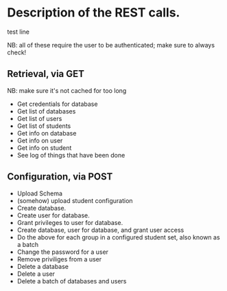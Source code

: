 # Description of the REST calls.

test line

NB: all of these require the user to be authenticated; make sure to always check!

## Retrieval, via GET

NB: make sure it's not cached for too long

- Get credentials for database 
- Get list of databases
- Get list of users
- Get list of students
- Get info on database
- Get info on user
- Get info on student
- See log of things that have been done

## Configuration, via POST

- Upload Schema 
- (somehow) upload student configuration
- Create database.
- Create user for database.
- Grant privileges to user for database.
- Create database, user for database, and grant user access
- Do the above for each group in a configured student set, also known as a batch
- Change the password for a user
- Remove priviliges from a user
- Delete a database
- Delete a user
- Delete a batch of databases and users
